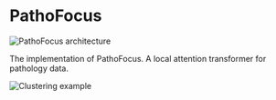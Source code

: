 # PathoFocus

![PathoFocus architecture](fig/fig1.jpg)

The implementation of PathoFocus. A local attention transformer for pathology data. 

![Clustering example](fig/fig2.png)

